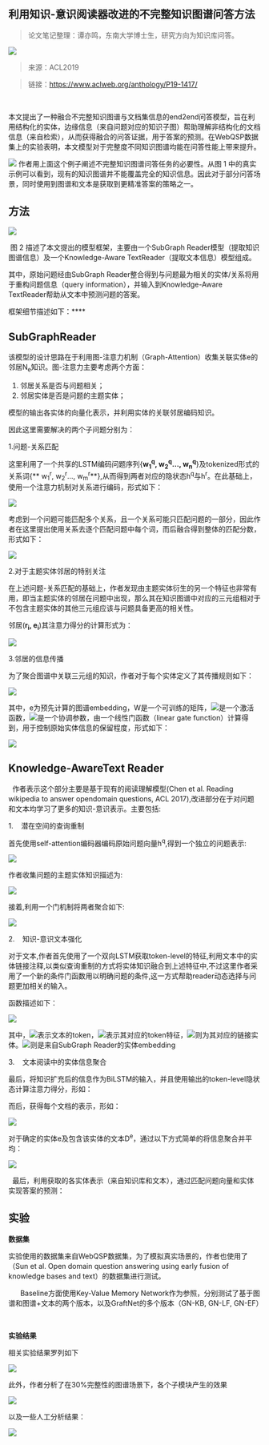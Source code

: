 
## 利用知识-意识阅读器改进的不完整知识图谱问答方法

> 论文笔记整理：谭亦鸣，东南大学博士生，研究方向为知识库问答。


![](img/利用知识-意识阅读器改进的不完整知识图谱问答方法.md_1.png)

> 来源：ACL2019

> 链接：https://www.aclweb.org/anthology/P19-1417/

 

本文提出了一种融合不完整知识图谱与文档集信息的end2end问答模型，旨在利用结构化的实体，边缘信息（来自问题对应的知识子图）帮助理解非结构化的文档信息（来自检索），从而获得融合的问答证据，用于答案的预测。在WebQSP数据集上的实验表明，本文模型对于完整度不同知识图谱均能在问答性能上带来提升。

![](img/利用知识-意识阅读器改进的不完整知识图谱问答方法.md_2.png)
作者用上面这个例子阐述不完整知识图谱问答任务的必要性。从图 1 中的真实示例可以看到，现有的知识图谱并不能覆盖完全的知识信息。因此对于部分问答场景，同时使用到图谱和文本是获取到更精准答案的策略之一。


## **方法**

![](img/利用知识-意识阅读器改进的不完整知识图谱问答方法.md_3.png)

 图 2 描述了本文提出的模型框架，主要由一个SubGraph Reader模型（提取知识图谱信息）及一个Knowledge-Aware TextReader（提取文本信息）模型组成。

其中，原始问题经由SubGraph Reader整合得到与问题最为相关的实体/关系将用于重构问题信息（query information），并输入到Knowledge-Aware TextReader帮助从文本中预测问题的答案。

框架细节描述如下：****

## **SubGraphReader**

该模型的设计思路在于利用图-注意力机制（Graph-Attention）收集关联实体e的邻居N<sub>e</sub>知识。图-注意力主要考虑两个方面：
1. 邻居关系是否与问题相关；
2. 邻居实体是否是问题的主题实体；

模型的输出各实体的向量化表示，并利用实体的关联邻居编码知识。

因此这里需要解决的两个子问题分别为：

1.问题-关系匹配

这里利用了一个共享的LSTM编码问题序列{**w<sub>1</sub><sup>q</sup>, w<sub>2</sub><sup>q</sup>…, w<sub>n</sub><sup>q</sup>**}及tokenized形式的关系词{** w<sub>1</sub><sup>r</sup>, w<sub>2</sub><sup>r</sup>…, w<sub>m</sub><sup>r</sup>**},从而得到两者对应的隐状态h<sup>q</sup>与h<sup>r</sup>。在此基础上，使用一个注意力机制对关系进行编码，形式如下：

![](img/利用知识-意识阅读器改进的不完整知识图谱问答方法.md_4.png)

考虑到一个问题可能匹配多个关系，且一个关系可能只匹配问题的一部分，因此作者在这里提出使用关系去逐个匹配问题中每个词，而后融合得到整体的匹配分数，形式如下：

![](img/利用知识-意识阅读器改进的不完整知识图谱问答方法.md_5.png)



2.对于主题实体邻居的特别关注

在上述问题-关系匹配的基础上，作者发现由主题实体衍生的另一个特征也非常有用，即当主题实体的邻居在问题中出现，那么其在知识图谱中对应的三元组相对于不包含主题实体的其他三元组应该与问题具备更高的相关性。

邻居(**r<sub>i</sub>, e<sub>i</sub>**)其注意力得分的计算形式为：

![](img/利用知识-意识阅读器改进的不完整知识图谱问答方法.md_6.png)



3.邻居的信息传播

为了聚合图谱中关联三元组的知识，作者对于每个实体定义了其传播规则如下：

![](img/利用知识-意识阅读器改进的不完整知识图谱问答方法.md_7.png)

其中，e为预先计算的图谱embedding，W是一个可训练的矩阵，![](img/利用知识-意识阅读器改进的不完整知识图谱问答方法.md_8.png)是一个激活函数，![](img/利用知识-意识阅读器改进的不完整知识图谱问答方法.md_9.png)是一个协调参数，由一个线性门函数（linear gate function）计算得到，用于控制原始实体信息的保留程度，形式如下：

![](img/利用知识-意识阅读器改进的不完整知识图谱问答方法.md_10.png)


## **Knowledge-AwareText Reader**

  作者表示这个部分主要是基于现有的阅读理解模型(Chen et al. Reading wikipedia to answer opendomain questions, ACL 2017),改进部分在于对问题和文本均学习了更多的知识-意识表示。主要包括:

1.    潜在空间的查询重制

首先使用self-attention编码器编码原始问题向量h<sup>q</sup>,得到一个独立的问题表示:

![](img/利用知识-意识阅读器改进的不完整知识图谱问答方法.md_11.png)

作者收集问题的主题实体知识描述为:

![](img/利用知识-意识阅读器改进的不完整知识图谱问答方法.md_12.png)

接着,利用一个门机制将两者聚合如下:

![](img/利用知识-意识阅读器改进的不完整知识图谱问答方法.md_13.png)



2.    知识-意识文本强化

对于文本,作者首先使用了一个双向LSTM获取token-level的特征,利用文本中的实体链接注释,以类似查询重制的方式将实体知识融合到上述特征中,不过这里作者采用了一个新的条件门函数用以明确问题的条件,这一方式帮助reader动态选择与问题更加相关的输入。

函数描述如下：

![](img/利用知识-意识阅读器改进的不完整知识图谱问答方法.md_14.png)

其中，![](img/利用知识-意识阅读器改进的不完整知识图谱问答方法.md_15.png)表示文本的token，![](img/利用知识-意识阅读器改进的不完整知识图谱问答方法.md_16.png)表示其对应的token特征，![](img/利用知识-意识阅读器改进的不完整知识图谱问答方法.md_17.png)则为其对应的链接实体。![](img/利用知识-意识阅读器改进的不完整知识图谱问答方法.md_18.png)则是来自SubGraph Reader的实体embedding

3.    文本阅读中的实体信息聚合

最后，将知识扩充后的信息作为BiLSTM的输入，并且使用输出的token-level隐状态计算注意力得分，形如：



而后，获得每个文档的表示，形如：

![](img/利用知识-意识阅读器改进的不完整知识图谱问答方法.md_19.png)

对于确定的实体e及包含该实体的文本D<sup>e</sup>，通过以下方式简单的将信息聚合并平均：

![](img/利用知识-意识阅读器改进的不完整知识图谱问答方法.md_20.png)

  最后，利用获取的各实体表示（来自知识库和文本），通过匹配问题向量和实体实现答案的预测：



## **实验**

**数据集**

实验使用的数据集来自WebQSP数据集，为了模拟真实场景的，作者也使用了（Sun et al. Open domain question answering using early fusion of knowledge bases and text）的数据集进行测试。

      Baseline方面使用Key-Value Memory Network作为参照，分别测试了基于图谱和图谱+文本的两个版本，以及GraftNet的多个版本（GN-KB, GN-LF, GN-EF）

 

**实验结果**

相关实验结果罗列如下

![](img/利用知识-意识阅读器改进的不完整知识图谱问答方法.md_21.png)

此外，作者分析了在30%完整性的图谱场景下，各个子模块产生的效果

![](img/利用知识-意识阅读器改进的不完整知识图谱问答方法.md_22.png)

以及一些人工分析结果：

![](img/利用知识-意识阅读器改进的不完整知识图谱问答方法.md_23.png)

